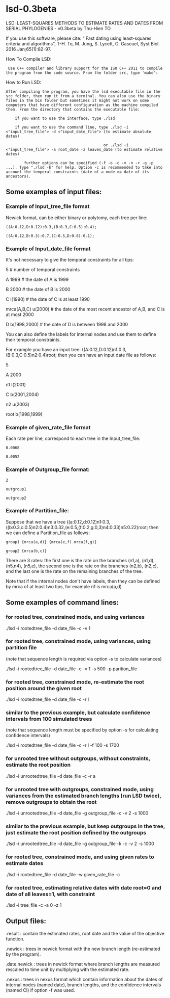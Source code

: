 # lsd-0.3beta
LSD: LEAST-SQUARES METHODS TO ESTIMATE RATES AND DATES FROM SERIAL PHYLOGENIES - v0.3beta by Thu-Hien TO

If you use this software, please cite: “ Fast dating using least-squares criteria and algorithms”, T-H. To, M. Jung, S. Lycett, O. Gascuel, Syst Biol. 2016 Jan;65(1):82-97.


How To Compile LSD:

     Use C++ compiler and library support for the ISO C++ 2011 to compile the program from the code source. From the folder src, type 'make':
     
How to Run LSD:

	After compiling the program, you have the lsd executable file in the src folder, then run it from a terminal. You can also use the binary files in the bin folder but sometimes it might not work on some computers that have different configuration as the machine compiled them. From the directory that contains the executable file:
	
		if you want to use the interface, type ./lsd
		
		if you want to use the command line, type ./lsd -i <"input_tree_file"> -d <"input_date_file"> (to estimate absolute dates)
		
		                                       or ./lsd -i <"input_tree_file"> -a root_date -z leaves_date (to estimate relative dates)
		                                       
			further options can be specified (-f -o -c -v -n -r -g -p ...). Type "./lsd -h" for help. Option -c is recommended to take into account the temporal constraints (date of a node >= date of its ancestors).

## Some examples of input files:


### Example of Input_tree_file format 

Newick format, can be either binary or polytomy, each tree per line:

    ((A:0.12,D:0.12):0.3,(B:0.3,C:0.5):0.4);

    ((A:0.12,B:0.3):0.7,(C:0.5,D:0.8):0.1);

### Example of Input_date_file format 

It's not necessary to give the temporal constraints for all tips:

  5			# number of temporal constraints
  
  A 1999		# the date of A is 1999
  
  B 2000		# the date of B is 2000
  
  C l(1990)		# the date of C is at least 1990
  
  mrca(A,B,C) u(2000)	# the date of the most recent ancestor of A,B, and C is at most 2000
  
  D b(1998,2000)	# the date of D is between 1998 and 2000

You can also define the labels for internal nodes and use them to define their temporal constraints.

For example you have an input tree: ((A:0.12,D:0.12)n1:0.3,(B:0.3,C:0.5)n2:0.4)root; then you can have an input date file as follows:

  5
  
  A 2000
  
  n1 l(2001)
  
  C b(2001,2004)
  
  n2 u(2003)
  
  root b(1998,1999)

### Example of given_rate_file format 

Each rate per line, correspond to each tree in the Input_tree_file:

	0.0068
	
	0.0052


### Example of Outgroup_file format:

	2
	
	outgroup1
	
	outgroup2

### Example of Partition_file: 

Suppose that we have a tree ((a:0.12,d:0.12)n1:0.3,((b:0.3,c:0.5)n2:0.4)n3:0.32,(e:0.5,(f:0.2,g:0,3)n4:0.33)n5:0.22)root; then we can define a Partition_file as follows:

    group1 {mrca(a,d)} {mrca(e,f) mrca(f,g)}
    
    group2 {mrca(b,c)}

There are 3 rates: the first one is the rate on the branches (n1,a), (n1,d), (n5,n4), (n5,e), the second one is the rate on the branches (n2,b), (n2,c), and the last one is the rate on the remaining branches of the tree. 

Note that if the internal nodes don't have labels, then they can be defined by mrca of at least two tips, for example n1 is mrca(a,d)

## Some examples of command lines:

### for rooted tree, constrained mode, and using variances

./lsd -i rootedtree_file -d date_file -c -v 1

### for rooted tree, constrained mode, using variances, using partition file 

(note that sequence length is required via option -s to calculate variances)

./lsd -i rootedtree_file -d date_file -c -v 1 -s 500 -p parition_file

### for rooted tree, constrained mode, re-estimate the root position around the given root

./lsd -i rootedtree_file -d date_file -c -r l

### similar to the previous example, but calculate confidence intervals from 100 simulated trees 

(note that sequence length must be specified by option -s for calculating confidence intervals)

./lsd -i rootedtree_file -d date_file -c -r l -f 100 -s 1700

### for unrooted tree without outgroups, without constraints, estimate the root position

./lsd -i unrootedtree_file -d date_file -c -r a

### for unrooted tree with outgroups, constrained mode, using variances from the estimated branch lengths (run LSD twice), remove outgroups to obtain the root

./lsd -i unrootedtree_file -d date_file -g outgroup_file -c -v 2 -s 1000

### similar to the previous example, but keep outgroups in the tree, just estimate the root position defined by the outgroups

./lsd -i unrootedtree_file -d date_file -g outgroup_file -k -c -v 2 -s 1000

### for rooted tree, constrained mode, and using given rates to estimate dates

./lsd -i rootedtree_file -d date_file -w given_rate_file -c 

### for rooted tree, estimating relative dates with date root=0 and date of all leaves=1, with constraint

./lsd -i tree_file -c -a 0 -z 1


## Output files: 

.result : contain the estimated rates, root date and the value of the objective function.

.newick : trees in newick format with the new branch length (re-estimated by the program).

.date.newick : trees in newick format where branch lengths are measured rescaled to time unit by multiplying with the estimated rate. 

.nexus : trees in nexus format which contain information about the dates of internal nodes (named date), branch lengths, and the confidence intervals (named CI) if option -f was used.
